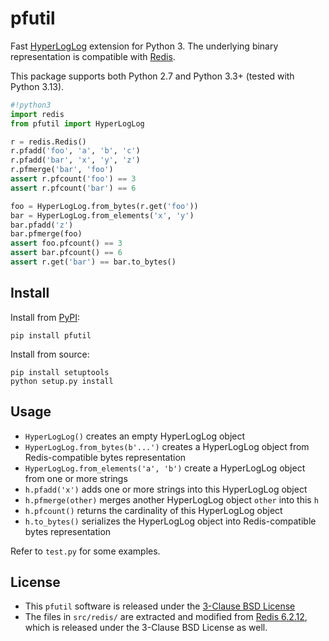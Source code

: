 pfutil
======

Fast [HyperLogLog](https://en.wikipedia.org/wiki/HyperLogLog) extension for Python 3.  The underlying binary representation is compatible with [Redis](https://redis.io).

This package supports both Python 2.7 and Python 3.3+ (tested with Python 3.13).

```python
#!python3
import redis
from pfutil import HyperLogLog

r = redis.Redis()
r.pfadd('foo', 'a', 'b', 'c')
r.pfadd('bar', 'x', 'y', 'z')
r.pfmerge('bar', 'foo')
assert r.pfcount('foo') == 3
assert r.pfcount('bar') == 6

foo = HyperLogLog.from_bytes(r.get('foo'))
bar = HyperLogLog.from_elements('x', 'y')
bar.pfadd('z')
bar.pfmerge(foo)
assert foo.pfcount() == 3
assert bar.pfcount() == 6
assert r.get('bar') == bar.to_bytes()
```


Install
-------

Install from [PyPI](https://pypi.org/project/pfutil/):
```
pip install pfutil
```

Install from source:
```
pip install setuptools
python setup.py install
```


Usage
-----

* `HyperLogLog()` creates an empty HyperLogLog object
* `HyperLogLog.from_bytes(b'...')` creates a HyperLogLog object from Redis-compatible bytes representation
* `HyperLogLog.from_elements('a', 'b')` create a HyperLogLog object from one or more strings
* `h.pfadd('x')` adds one or more strings into this HyperLogLog object
* `h.pfmerge(other)` merges another HyperLogLog object `other` into this `h`
* `h.pfcount()` returns the cardinality of this HyperLogLog object
* `h.to_bytes()` serializes the HyperLogLog object into Redis-compatible bytes representation

Refer to `test.py` for some examples.


License
-------

* This `pfutil` software is released under the [3-Clause BSD License](https://opensource.org/license/bsd-3-clause)
* The files in `src/redis/` are extracted and modified from [Redis 6.2.12](https://github.com/redis/redis/tree/6.2.12), which is released under the 3-Clause BSD License as well.
